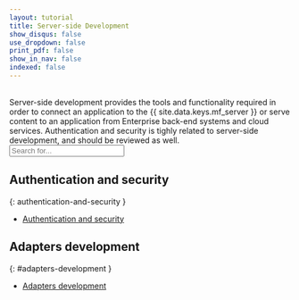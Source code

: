 ```yaml
---
layout: tutorial
title: Server-side Development
show_disqus: false
use_dropdown: false
print_pdf: false
show_in_nav: false
indexed: false
---
```

<!-- NLS_CHARSET=UTF-8 -->
<br>
Server-side development provides the tools and functionality required in order to connect an application to the {{ site.data.keys.mf_server }} or serve content to an application from  Enterprise back-end systems and cloud services. Authentication and security is tighly related to server-side development, and should be reviewed as well.

<form role="search"  aria-label="Inline search field" action="{{site.baseurl}}/search/" method="get">
    <div class="input-group add-on">
        <input style="width: 206px" id="search-input" type="text" aria-label="search field" class="form-control" placeholder="Search for..." name="q">
    </div>
</form>

## Authentication and security
{: authentication-and-security }
* [Authentication and security](../authentication-and-security/)

## Adapters development
{: #adapters-development }
* [Adapters development](../adapters/)

